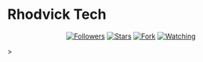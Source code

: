 # Rhodvick Tech
<p/>
<p align="center">
<a href="https://github.com/carl24tech?tab=followers"><img title="Followers" src="https://img.shields.io/github/followers/Rhodvick?label=Followers&style=social"></a>
<a href="https://github.com/Rhodvick/accidental-md/stargazers/"><img title="Stars" src="https://img.shields.io/github/stars/Rhodvick/accidental-md?&style=social"></a>
<a href="https://github.com/Rhodvick/accidental-md/network/members"><img title="Fork" src="https://img.shields.io/github/forks/Rhodvick/accidental-md?style=social"></a>
<a href="https://github.com/Rhodvick/accidental-md/watchers"><img title="Watching" src="https://img.shields.io/github/watchers/Rhodvick/accidental-md?label=Watching&style=social"></a>
</p>></a>
